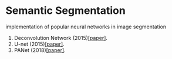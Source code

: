 # Semantic Segmentation
implementation of popular neural networks in image segmentation

1. Deconvolution Network (2015)[[paper]](https://arxiv.org/pdf/1505.04366.pdf).
2. U-net (2015)[[paper]](https://arxiv.org/pdf/1505.04597.pdf).
3. PANet (2018)[[paper]](https://arxiv.org/pdf/1803.01534.pdf).
